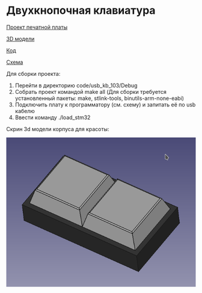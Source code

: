 # Двухкнопочная клавиатура


[Проект печатной платы](https://github.com/TakitaNirasa/usb_kb/tree/main/sch_pcb)

[3D модели](https://github.com/TakitaNirasa/usb_kb/tree/main/3d_models%26drawings)

[Код](https://github.com/TakitaNirasa/usb_kb/tree/main/code/usb_kb_103)

[Схема](https://github.com/TakitaNirasa/usb_kb/tree/main/sch_pcb/usb_kb.pdf)


Для сборки проекта:
1. Перейти в директорию code/usb_kb_103/Debug
2. Собрать проект командой make all (Для сборки требуется установленный пакеты: make, stlink-tools, binutils-arm-none-eabi)
3. Подключить плату к программатору (см. схему) и запитать её по usb кабелю
4. Ввести команду ./load_stm32

Скрин 3d модели корпуса для красоты:  

![Image](https://github.com/TakitaNirasa/usb_kb/blob/main/additional_files/Screenshot_20210916_141504.png)

